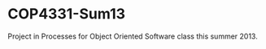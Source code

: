 COP4331-Sum13
=============

Project in Processes for Object Oriented Software class this summer 2013.

